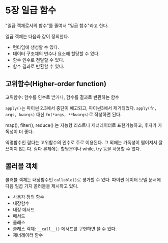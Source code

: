 # 5장 일급 함수

"일급 객체로서의 함수"를 줄여서 "일급 함수"라고 한다.

일급 객체는 다음과 같이 정의한다.

* 런타임에 생성할 수 있다.
* 데이터 구조체의 변수나 요소에 할당할 수 있다.
* 함수 인수로 전달할 수 있다.
* 함수 결과로 반환할 수 있다.

## 고위함수(Higher-order function)

고위함수: 함수를 인수로 받거나, 함수를 결과로 반환하는 함수

```apply()```는 파이썬 2.3에서 중단이 예고되고, 파이썬3에서 제거되었다. ```apply(fn, args, kwargs)``` 대신 ```fn(*args, **kwargs)```로 작성하면 된다.

map(), filter(), reduce() 는 지능형 리스트나 제너레이터로 표현가능하고, 후자가 가독성이 더 좋다.

익명함수인 람다는 고위함수의 인수로 주로 이용된다. 그 외에는 가독성이 떨어져서 잘 쓰이지 않는다. 람다 본체에는 할당문이나 while, try 등을 사용할 수 없다.

## 콜러블 객체

콜러블 객체는 내장함수인 ```callable()```로 평가할 수 있다. 파이썬 데이터 모델 문서에 다음 일곱 가지 콜러블을 제시하고 있다.

* 사용자 정의 함수
* 내장함수
* 내장 메서드
* 메서드
* 클래스
* 클래스 객체: ```__call__()``` 메서드를 구현하면 쓸 수 있다.
* 제너레이터 함수

